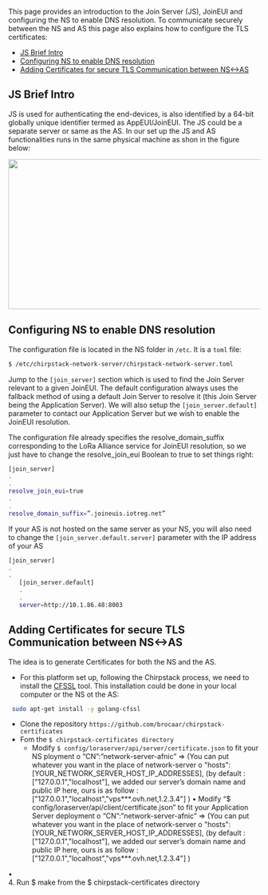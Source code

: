 This page provides an introduction to the Join Server (JS), JoinEUI and configuring the NS to enable DNS resolution. To communicate securely between the NS and AS this page also explains how to configure the TLS certificates:

 * [JS Brief Intro]
 * [Configuring NS to enable DNS resolution]
 * [Adding Certificates for secure TLS Communication between NS<->AS]
 
 ## JS Brief Intro
 
JS is used for authenticating the end-devices, is also identified by a 64-bit globally unique identifier termed as AppEUI/JoinEUI. The JS could be a separate server or same as the AS. In our set up the JS and AS functionalities runs in the same physical machine as shon in the figure below:

<p align="center">
  <img width="760" height="300" src="https://github.com/sandoche2k/IoTRoam-Tutorial/blob/master/Images/Fig14.png?raw=true">
</p>
 
 
 ## Configuring NS to enable DNS resolution

The configuration file is located in the NS folder in ```/etc```. It is a ```toml``` file:

```sh
$ /etc/chirpstack-network-server/chirpstack-network-server.toml
```

Jump to the ```[join_server]``` section which is used to find the Join Server relevant to a given JoinEUI. The default configuration always uses the fallback method of using a default Join Server to resolve it (this Join Server being the Application Server). We will also setup the ```[join_server.default]``` parameter to contact our Application Server but we wish to enable the JoinEUI resolution. 

The configuration file already specifies the resolve_domain_suffix corresponding to the LoRa Alliance service for JoinEUI resolution, so we just have to change the resolve_join_eui Boolean to true to set things right:


```sh
[join_server]
.
.
resolve_join_eui=true
.
.
resolve_domain_suffix=”.joineuis.iotreg.net”
```
   
If your AS is not hosted on the same server as your NS, you will also need to change the ```[join_server.default.server]``` parameter with the IP address of your AS

```sh
[join_server]
.
.
   [join_server.default]
   .
   .  
   server=http://10.1.86.48:8003
   ```
   
 ## Adding Certificates for secure TLS Communication between NS<->AS
 
The idea is to generate Certificates for both the NS and the AS. 
* For this platform set up, following the Chirpstack process, we need to install the [CFSSL] tool. This installation could be done in your local computer or the NS ot the AS:
```sh
 sudo apt-get install -y golang-cfssl
```
* Clone the repository ```https://github.com/brocaar/chirpstack-certificates```
* Fom the ```$ chirpstack-certificates directory```
    * Modify ```$ config/loraserver/api/server/certificate.json``` to fit your NS ployment
o	“CN”:”network-server-afnic” => (You can put whatever you want in the place of network-server
o	"hosts": [YOUR_NETWORK_SERVER_HOST_IP_ADDRESSES], (by default : ["127.0.0.1","localhost"], we added our server’s domain name and public IP here, ours is as follow : ["127.0.0.1","localhost","vps***.ovh.net,1.2.3.4"] )
•	Modify “$ config/loraserver/api/client/certificate.json” to fit your Application Server deployment
o	“CN”:”network-server-afnic” => (You can put whatever you want in the place of network-server
o	"hosts": [YOUR_NETWORK_SERVER_HOST_IP_ADDRESSES], (by default : ["127.0.0.1","localhost"], we added our server’s domain name and public IP here, ours is as follow : ["127.0.0.1","localhost","vps***.ovh.net,1.2.3.4"] )

•	
4.	Run $ make from the $ chirpstack-certificates directory





[Configuring NS to enable DNS resolution]: #configuring-ns-to-enable-dns-resolution
[JS Brief Intro]: #js-brief-intro
[Adding Certificates for secure TLS Communication between NS<->AS]: #adding-certificates-for-secure-tls-communication-between-ns-as
[CFSSL]: https://cfssl.org/
